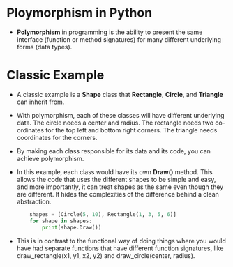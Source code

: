 # Ploymorphism in Python

* __Polymorphism__ in programming is the ability to present the same interface (function or method signatures) for many different underlying forms (data types).


# Classic Example
* A classic example is a __Shape__ class that __Rectangle__, __Circle__, and __Triangle__ can inherit from.

* With polymorphism, each of these classes will have different underlying data. The circle needs a center and radius. The rectangle needs two co-ordinates for the top left and bottom right corners. The triangle needs coordinates for the corners.

* By making each class responsible for its data and its code, you can achieve polymorphism.

* In this example, each class would have its own __Draw()__ method. This allows the code that uses the different shapes to be simple and easy, and more importantly, it can treat shapes as the same even though they are different. It hides the complexities of the difference behind a clean abstraction.

    ```py
        shapes = [Circle(5, 10), Rectangle(1, 3, 5, 6)]
        for shape in shapes:
            print(shape.Draw())
    ```

* This is in contrast to the functional way of doing things where you would have had separate functions that have different function signatures, like draw_rectangle(x1, y1, x2, y2) and draw_circle(center, radius).